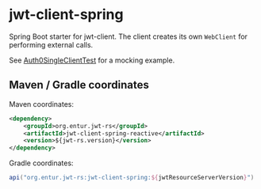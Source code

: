 # jwt-client-spring
Spring Boot starter for jwt-client. The client creates its own `WebClient` for performing external calls.

See [Auth0SingleClientTest] for a mocking example.

## Maven / Gradle coordinates
Maven coordinates:

```xml
<dependency>
    <groupId>org.entur.jwt-rs</groupId>
    <artifactId>jwt-client-spring-reactive</artifactId>
    <version>${jwt-rs.version}</version>
</dependency>
```

Gradle coordinates:

```groovy
api("org.entur.jwt-rs:jwt-client-spring:${jwtResourceServerVersion}")
```

[Auth0SingleClientTest]: src/test/java/org/entur/jwt/client/springreactive/Auth0SingleClientTest.java
